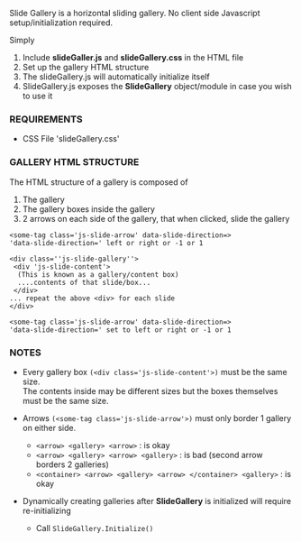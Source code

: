 
Slide Gallery is a horizontal sliding gallery. 
No client side Javascript setup/initialization required.

Simply
1. Include **slideGaller.js** and **slideGallery.css** in the HTML file
2. Set up the gallery HTML structure
3. The slideGallery.js will automatically initialize itself
4. SlideGallery.js exposes the **SlideGallery** object/module in case you wish to use it


### REQUIREMENTS
- CSS File 'slideGallery.css'

### GALLERY HTML STRUCTURE
The HTML structure of a gallery is composed of
1. The gallery
2. The gallery boxes inside the gallery
3. 2 arrows on each side of the gallery, that when clicked, slide the gallery

```
<some-tag class='js-slide-arrow' data-slide-direction=>
'data-slide-direction=' left or right or -1 or 1 

<div class=''js-slide-gallery''>
 <div 'js-slide-content'>
  (This is known as a gallery/content box)
  ....contents of that slide/box...
 </div>
... repeat the above <div> for each slide
</div>

<some-tag class='js-slide-arrow' data-slide-direction=>
'data-slide-direction=' set to left or right or -1 or 1 
```

### NOTES
- Every gallery box ```(<div class='js-slide-content'>)``` must be the same size.  
  The contents inside may be different sizes but the boxes themselves must be the same size.

- Arrows ```(<some-tag class='js-slide-arrow'>)``` must only border 1 gallery on either side.
	- ```<arrow> <gallery> <arrow>``` : is okay
	- ```<arrow> <gallery> <arrow> <gallery>``` : is bad (second arrow borders 2 galleries)
	- ```<container> <arrow> <gallery> <arrow> </container> <gallery>``` : is okay  
  
- Dynamically creating galleries after **SlideGallery** is initialized will require re-initializing
	- Call ```SlideGallery.Initialize()```
